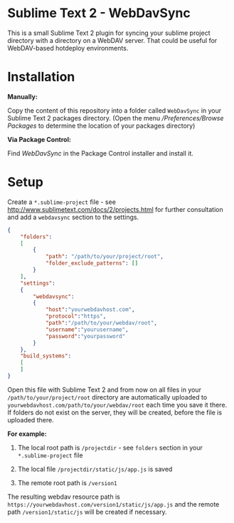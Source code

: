 Sublime Text 2 - WebDavSync
===========================

This is a small Sublime Text 2 plugin for syncing your sublime project directory with a directory on a WebDAV server. That could be useful for WebDAV-based hotdeploy environments.

Installation
============

**Manually:**

Copy the content of this repository into a folder called ```WebDavSync``` in your Sublime Text 2 packages directory.
(Open the menu */Preferences/Browse Packages* to determine the location of your packages directory)

**Via Package Control:**

Find *WebDavSync* in the Package Control installer and install it.


Setup
=====
Create a ```*.sublime-project``` file - see http://www.sublimetext.com/docs/2/projects.html for further consultation and add a ```webdavsync``` section to the settings.

```JSON
{
    "folders":
    [
        {
            "path": "/path/to/your/project/root",
            "folder_exclude_patterns": []
        }
    ],
    "settings":
    {
        "webdavsync":
        {
            "host":"yourwebdavhost.com",
            "protocol":"https",
            "path":"/path/to/your/webdav/root",
            "username":"yourusername",
            "password":"yourpassword"
        }
    },
    "build_systems":
    [
    ]
}  
```

Open this file with Sublime Text 2 and from now on all files in your ```/path/to/your/project/root``` directory are automatically uploaded to ```yourwebdavhost.com/path/to/your/webdav/root``` each time you save it there. If folders do not exist on the server, they will be created, before the file is uploaded there.

**For example:**

1. The local root path is ```/projectdir``` - see ```folders``` section in your ```*.sublime-project``` file

2. The local file ```/projectdir/static/js/app.js``` is saved

3. The remote root path is ```/version1```

The resulting webdav resource path is ```https://yourwebdavhost.com/version1/static/js/app.js``` and the remote path ```/version1/static/js``` will be created if necessary.


